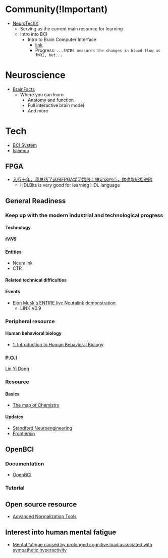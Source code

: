 # Community(!Important)
- [NeuroTechX](https://neurotechx.com/)
  - Serving as the current main resource for learning
  - Intro into BCI
    - Intro to Brain Computer Interface
      - [link](http://learn.neurotechedu.com/introtobci/#references)
      - Progress: `...fNIRS measures the changes in blood flow as fMRI, but...`
# Neuroscience
- [BrainFacts](https://www.brainfacts.org/)
  - Where you can learn
    - Anatomy and function
    - Full interactive brain model
    - And more

# Tech
- [BCI System](https://github.com/lslemon/BCI-System-on-Chip)
- [Islemon](https://github.com/lslemon)
## FPGA
- [入行十年，我总结了这份FPGA学习路线：搞定这四点，你也能轻松进阶](https://www.youtube.com/watch?v=VwW-l2t9fEI)
  - HDLBits is very good for learning HDL language
## General Readiness
### Keep up with the modern industrial and technological progress
#### Technology
##### tVNS
#### Entities
- Neuralink
- CTR
#### Related technical difficulties
#### Events
- [Elon Musk's ENTIRE live Neuralink demonstration](https://www.youtube.com/watch?v=iOWFXqT5MZ4)
  - LINK V0.9
### Peripheral resource
#### Human behavioral biology
- [1. Introduction to Human Behavioral Biology](https://www.youtube.com/watch?v=NNnIGh9g6fA)

### P.O.I
[Lin Yi Dong](https://onetwo.ren/about/)

### Resource


#### Basics
- [The map of Chemistry](https://www.youtube.com/watch?v=P3RXtoYCW4M)

#### Updates
- [Standford Neuroengineering](https://neuroscience.stanford.edu/research/neuroengineering)
- [Frontiersin](https://www.frontiersin.org/)


## OpenBCI
### Documentation
- [OpenBCI](https://docs.openbci.com/docs/01GettingStarted/01-Boards/CytonGS)
### Tutorial
## Open source resource
- [Advanced Normalization Tools](https://github.com/ANTsX/ANTs)

## Interest into human mental fatigue
- [Mental fatigue caused by prolonged cognitive load associated with sympathetic hyperactivity](https://www.ncbi.nlm.nih.gov/pmc/articles/PMC3113724/)
